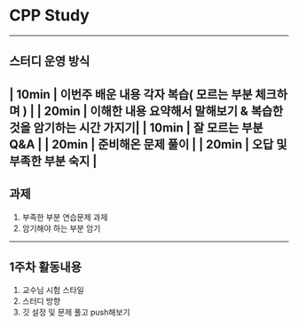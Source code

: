 # CPP Study
-------------
## 스터디 운영 방식
| 10min | 이번주 배운 내용 각자 복습( 모르는 부분 체크하며 ) |
| 20min | 이해한 내용 요약해서 말해보기 & 복습한 것을 암기하는 시간 가지기|
| 10min | 잘 모르는 부분 Q&A |
| 20min | 준비해온 문제 풀이 |
| 20min | 오답 및 부족한 부분 숙지 |
-------------
## 과제
1. 부족한 부분 연습문제 과제
2. 암기해야 하는 부분 암기
-------------
## 1주차 활동내용
1. 교수님 시험 스타일
2. 스터디 방향
3. 깃 설정 및 문제 풀고 push해보기

